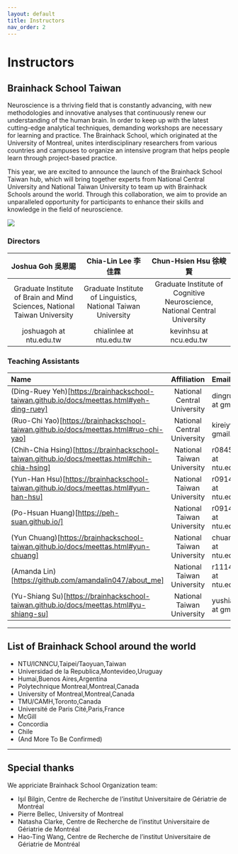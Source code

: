 ```yaml
---
layout: default
title: Instructors
nav_order: 2
---
```


# Instructors

## Brainhack School Taiwan

Neuroscience is a thriving field that is constantly advancing, with new methodologies and innovative analyses that continuously renew our understanding of the human brain. In order to keep up with the latest cutting-edge analytical techniques, demanding workshops are necessary for learning and practice. The Brainhack School, which originated at the University of Montreal, unites interdisciplinary researchers from various countries and campuses to organize an intensive program that helps people learn through project-based practice.

This year, we are excited to announce the launch of the Brainhack School Taiwan hub, which will bring together experts from National Central University and National Taiwan University to team up with Brainhack Schools around the world. Through this collaboration, we aim to provide an unparalleled opportunity for participants to enhance their skills and knowledge in the field of neuroscience.

![](../../assets/school.png)

### Directors

| Joshua Goh 吳恩賜                                                             | Chia-Lin Lee 李佳霖                                                           | Chun-Hsien Hsu 徐峻賢                                                         |
|:--------------------------------------------------------------------------:|:--------------------------------------------------------------------------:|:--------------------------------------------------------------------------:|
| Graduate Institute of Brain and Mind Sciences, National Taiwan University  | Graduate Institute of Linguistics, National Taiwan University              | Graduate Institute of Cognitive Neuroscience, National Central University  |
| joshuagoh at ntu.edu.tw                                                    | chialinlee at ntu.edu.tw                                                   | kevinhsu at ncu.edu.tw                                                     |

### Teaching Assistants

| Name            | Affiliation                 | Email                     |
|:----------------|:---------------------------:|:--------------------------|
| (Ding-Ruey Yeh)[https://brainhackschool-taiwan.github.io/docs/meettas.html#yeh-ding-ruey]   | National Central University | dingruey.yeh at gmail.com |
| (Ruo-Chi Yao)[https://brainhackschool-taiwan.github.io/docs/meettas.html#ruo-chi-yao]     | National Central University | kireiyvette at gmail.com  |
| (Chih-Chia Hsing)[https://brainhackschool-taiwan.github.io/docs/meettas.html#chih-chia-hsing] | National Taiwan University  | r08454015 at ntu.edu.tw   |
| (Yun-Han Hsu)[https://brainhackschool-taiwan.github.io/docs/meettas.html#yun-han-hsu]     | National Taiwan University  | r09142006 at ntu.edu.tw   |
| (Po-Hsuan Huang)[https://peh-suan.github.io/]  | National Taiwan University  | r09142003 at ntu.edu.tw   |
| (Yun Chuang)[https://brainhackschool-taiwan.github.io/docs/meettas.html#yun-chuang]      | National Taiwan University  | chuangyun at ntu.edu.tw   |
| (Amanda Lin)[https://github.com/amandalin047/about_me]      | National Taiwan University  | r11142002 at ntu.edu.tw   |
| (Yu-Shiang Su)[https://brainhackschool-taiwan.github.io/docs/meettas.html#yu-shiang-su]    | National Taiwan University  | yushiangsu at gmail.com   |

---

## List of Brainhack School around the world
- NTU/ICNNCU,Taipei/Taoyuan,Taiwan
- Universidad de la Republica,Montevideo,Uruguay
- Humai,Buenos Aires,Argentina
- Polytechnique Montreal,Montreal,Canada
- University of Montreal,Montreal,Canada
- TMU/CAMH,Toronto,Canada
- Université de Paris Cité,Paris,France
- McGill
- Concordia
- Chile
- (And More To Be Confirmed)

---

## Special thanks
We appriciate Brainhack School Organization team:
- Işıl Bilgin, Centre de Recherche de l’institut Universitaire de Gériatrie de Montréal
- Pierre Bellec, University of Montreal 
- Natasha Clarke, Centre de Recherche de l’institut Universitaire de Gériatrie de Montréal
- Hao-Ting Wang, Centre de Recherche de l’institut Universitaire de Gériatrie de Montréal

